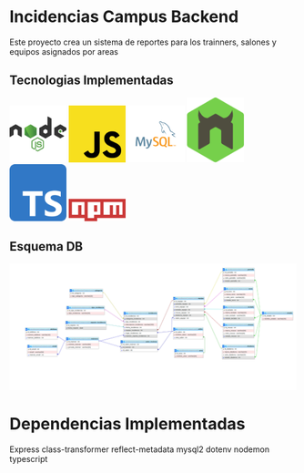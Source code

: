 # Incidencias Campus Backend

Este proyecto crea un sistema de reportes para los trainners, salones y equipos asignados por areas

## Tecnologias Implementadas

<div>
<img src="img/nodejs-1-logo.svg" alt="MySQL Logo" width="100">
<img src="img/Unofficial_JavaScript_logo_2.svg.png" alt="MySQL Logo" width="100">
<img src="img/mysql-logo.svg" alt="MySQL Logo" width="100">
<img src="img/nodemon.svg" alt="MySQL Logo" width="100">
<img src="img/Typescript_logo_2020.svg.png" alt="MySQL Logo" width="100">
<img src="img/2560px-Npm-logo.svg.png" alt="MySQL Logo" width="100">
</div>


## Esquema DB

<img src="img/Screenshot from 2023-07-20 20-09-19.png">

# Dependencias Implementadas

Express
class-transformer
reflect-metadata
mysql2
dotenv
nodemon
typescript